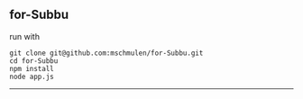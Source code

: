 for-Subbu
---



run with 

```
git clone git@github.com:mschmulen/for-Subbu.git
cd for-Subbu
npm install
node app.js
```

---




